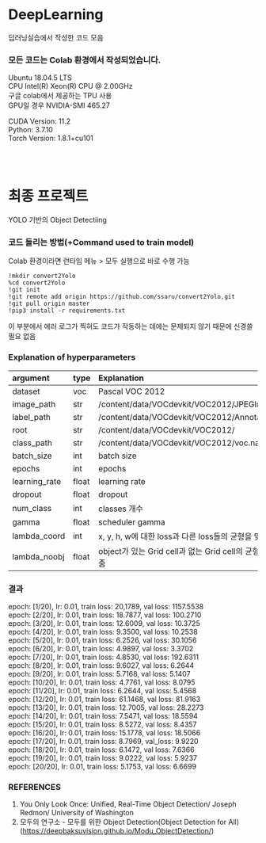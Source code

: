 # DeepLearning
딥러닝실습에서 작성한 코드 모음

### 모든 코드는 Colab 환경에서 작성되었습니다.


Ubuntu 18.04.5 LTS  
CPU Intel(R) Xeon(R) CPU @ 2.00GHz  
구글 colab에서 제공하는 TPU 사용  
GPU일 경우 NVIDIA-SMI 465.27  


CUDA Version: 11.2  
Python: 3.7.10  
Torch Version: 1.8.1+cu101  

<br/>
<br/>
  


# 최종 프로젝트
YOLO 기반의 Object Detectiing

### 코드 돌리는 방법(+Command used to train model)

Colab 환경이라면 런타임 메뉴 > 모두 실행으로 바로 수행 가능  


```
!mkdir convert2Yolo
%cd convert2Yolo
!git init
!git remote add origin https://github.com/ssaru/convert2Yolo.git
!git pull origin master
!pip3 install -r requirements.txt
```
이 부분에서 에러 로그가 찍혀도 코드가 작동하는 데에는 문제되지 않기 때문에 신경쓸 필요 없음  





### Explanation of hyperparameters
|argument        |type|Explanation                                               |default|
|:---------------|:----|:--------------------------------------------------------|:------|
|dataset         |voc  |Pascal VOC 2012                                          |voc    |
|image_path      |str  |/content/data/VOCdevkit/VOC2012/JPEGImages/              |       |
|label_path      |str  |/content/data/VOCdevkit/VOC2012/Annotations/             |       |
|root            |str  |/content/data/VOCdevkit/VOC2012/                         |       |
|class_path      |str  |/content/data/VOCdevkit/VOC2012/voc.names                |       |
|batch_size      |int  |batch size                                               |20     |
|epochs          |int  |epochs                                                   |20     |
|learning_rate   |float|learning rate                                            |0.01   |
|dropout         |float|dropout                                                  |0.5    |
|num_class       |int  |classes 개수                                             |20     |
|gamma           |float|scheduler gamma                                          |0.95   |
|lambda_coord    |int  |x, y, h, w에 대한 loss과 다른 loss들의 균형을 맞춰줌      |5      |
|lambda_noobj    |float|object가 있는 Grid cell과 없는 Grid cell의 균형을 맞춰줌  |0.5    |





### 결과


epoch: [1/20), Ir: 0.01, train loss: 20,1789, val loss: 1157.5538  
epoch: [2/20], Ir: 0.01, train loss: 18.7877, val loss: 100.2710  
epoch: [3/20], Ir: 0.01, train loss: 12.6009, val loss: 10.3725  
epoch: [4/20], Ir: 0.01, train loss: 9.3500, val loss: 10.2538  
epoch: [5/20], Ir: 0.01, train loss: 6.2526, val loss: 30.1056  
epoch: [6/20], Ir: 0.01, train loss: 4.9897, val loss: 3.3702  
epoch: [7/20], Ir: 0.01, train loss: 4.8530, val loss: 192.6311  
epoch: [8/20], Ir: 0.01, train loss: 9.6027, val loss: 6.2644  
epoch: [9/20], Ir: 0.01, train loss: 5.7168, val loss: 5.1407  
epoch: [10/20], Ir: 0.01, train loss: 4.7761, val loss: 8.0795  
epoch: [11/20], Ir: 0.01, train loss: 6.2644, val loss: 5.4568  
epoch: [12/20], Ir: 0.01, train loss: 61.1468, val loss: 81.9163  
epoch: [13/20], Ir: 0.01, train loss: 12.7005, val loss: 28.2273  
epoch: [14/20], Ir: 0.01, train loss: 7.5471, val loss: 18.5594  
epoch: [15/20], Ir: 0.01, train loss: 8.5272, val loss: 8.4357  
epoch: [16/20], Ir: 0.01, train loss: 15.1778, val loss: 18.5066  
epoch: [17/20], Ir: 0.01, train loss: 8.7969, val_loss: 9.9220  
epoch: [18/20], Ir: 0.01, train loss: 6.1472, val loss: 7.6366  
epoch: [19/20], Ir: 0.01, train loss: 9.0222, val loss: 5.9237  
epoch: [20/20], Ir: 0.01, train loss: 5.1753, val loss: 6.6699  




### REFERENCES



1. You Only Look Once: Unified, Real-Time Object Detection/ Joseph Redmon/ University of Washington  
2. 모두의 연구소 - 모두를 위한 Object Detection(Object Detection for All) (https://deepbaksuvision.github.io/Modu_ObjectDetection/)
